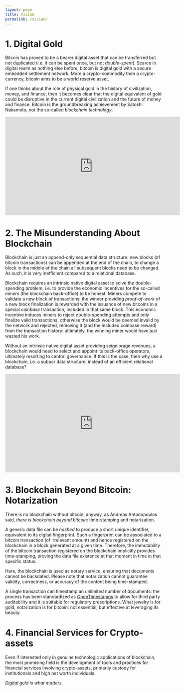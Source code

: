 ```yaml
---
layout: page
title: Vision
permalink: /vision/
---
```


# 1. Digital Gold

Bitcoin has proved to be a bearer digital asset that can be transferred but
not duplicated (i.e. it can be spent once, but not _double-spent_). Scarce in
digital realm as nothing else before, bitcoin is digital gold with a secure
embedded settlement network. More a crypto-commodity then a crypto-currency,
bitcoin aims to be a world reserve asset.

If one thinks about the role of physical gold in the history of civilization,
money, and finance, then it becomes clear that the digital equivalent of gold
could be disruptive in the current digital civilization and the future of
money and finance. Bitcoin is the groundbreaking achievement by
Satoshi Nakamoto, not the so-called _blockchain technology_.

<iframe width="560" height="315"
        src="https://www.youtube.com/embed/VbwUwioZ9F0"
        frameborder="0" allow="autoplay; encrypted-media"
        allowfullscreen>
</iframe>

# 2. The Misunderstanding About Blockchain

Blockchain is just an append-only sequential data structure:
new blocks (of bitcoin transactions) can be appended at the end of the chain,
to change a block in the middle of the chain all subsequent blocks need
to be changed. As such, it is very inefficient compared to a
relational database.

Blockchain requires an intrinsic native digital asset to solve the
double-spending problem, i.e. to provide the economic incentives
for the so-called _miners_ (the blockchain back-office) to be honest.
Miners compete to validate a new block of transactions:
the winner providing _proof-of-work_ of a new block finalization is
rewarded with the issuance of new bitcoins in a special _coinbase_
transaction, included in that same block. This economic incentive induces
miners to reject double-spending attempts and only finalize valid transactions;
otherwise the block would be deemed invalid by the network and rejected,
removing it (and the included coinbase reward) from the transaction history:
ultimately, the winning miner would have just wasted his work.

Without an intrinsic native digital asset providing 
seigniorage revenues, a blockchain would need to select and appoint its back-office
operators, ultimately resorting to central governance.
If this is the case, then why use a blockchain,
i.e. a subpar data structure, instead of an efficient relational database?

<iframe width="560" height="315"
          src="https://www.youtube.com/embed/dt-RPBPXTQs"
          frameborder="0" allow="autoplay; encrypted-media"
          allowfullscreen>
</iframe>

# 3. Blockchain Beyond Bitcoin: Notarization

There is no blockchain without bitcoin; anyway, as Andreas Antonopoulos said,
_there is blockchain beyond bitcoin_: time-stamping and notarization.

A generic data file can be _hashed_ to produce a short unique identifier,
equivalent to its digital fingerprint. Such a fingerprint can be associated
to a bitcoin transaction (of irrelevant amount) and hence registered on the
blockchain in a block generated at a given time.
Therefore, the immutability of the bitcoin transaction registered
on the blockchain implicitly provides time-stamping, proving the data
file existence at that moment in time in that specific status.

Here, the blockchain is used as notary service, ensuring that documents
cannot be backdated. Please note that notarization cannot guarantee validity,
correctness, or accuracy of the content being time-stamped.

A single transaction can timestamp an unlimited number of documents:
the process has been standardized as [OpenTimestamps](https://www.opentimestamps.org/)
to allow for third party auditability and it is suitable for regulatory
prescriptions. What jewelry is for gold, notarization is for bitcoin:
not essential, but effective at leveraging its beauty.

# 4. Financial Services for Crypto-assets

Even if interested only in genuine technologic applications of
blockchain, the most promising field is the development of
tools and practices for financial services involving crypto-assets,
primarily custody for institutionals and high net worth individuals.

_Digital gold is what matters._

